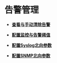 # 告警管理<a name="ZH-CN_TOPIC_0174499314"></a>

-   **[查看与手动清除告警](查看与手动清除告警-2.md)**  

-   **[配置监控与告警阈值](配置监控与告警阈值.md)**  

-   **[配置Syslog北向参数](配置Syslog北向参数.md)**  

-   **[配置SNMP北向参数](配置SNMP北向参数.md)**  


